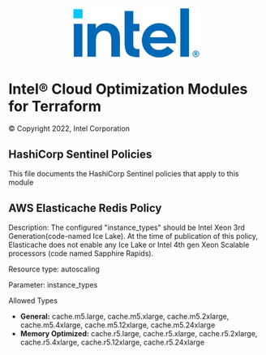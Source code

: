 <p align="center">
  <img src="./images/logo-classicblue-800px.png" alt="Intel Logo" width="250"/>
</p>

# Intel® Cloud Optimization Modules for Terraform  

© Copyright 2022, Intel Corporation

## HashiCorp Sentinel Policies

This file documents the HashiCorp Sentinel policies that apply to this module

## AWS Elasticache Redis Policy

Description: The configured "instance_types" should be Intel Xeon 3rd Generation(code-named Ice Lake). At the time of publication of this policy, Elasticache does not enable any Ice Lake or Intel 4th gen Xeon Scalable processors (code named Sapphire Rapids).

Resource type: autoscaling

Parameter: instance_types

Allowed Types

- **General:** cache.m5.large, cache.m5.xlarge, cache.m5.2xlarge, cache.m5.4xlarge, cache.m5.12xlarge, cache.m5.24xlarge
- **Memory Optimized:** cache.r5.large, cache.r5.xlarge, cache.r5.2xlarge, cache.r5.4xlarge, cache.r5.12xlarge, cache.r5.24xlarge